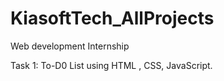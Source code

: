 # KiasoftTech_AllProjects
Web development Internship

Task 1: To-D0 List
using HTML , CSS, JavaScript.



